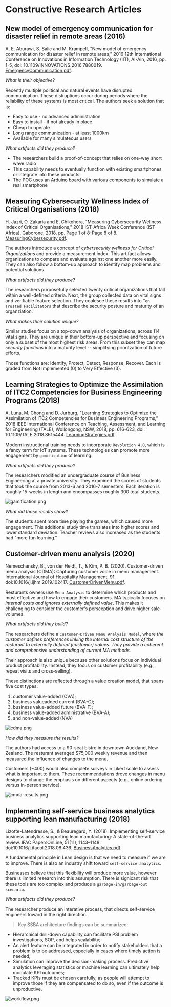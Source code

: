 # Constructive Research Articles

## New model of emergency communication for disaster relief in remote areas (2016)

A. E. Aburawi, S. Salic and M. Krampell, "New model of emergency communication for disaster relief in remote areas," 2016 12th International Conference on Innovations in Information Technology (IIT), Al-Ain, 2016, pp. 1-5, doi: 10.1109/INNOVATIONS.2016.7880019. [EmergencyCommunication.pdf](EmergencyCommunication.pdf).

*What is their objective*?

Recently multiple political and natural events have disrupted communication.  These distruptions occur during periods where the reliability of these systems is most critical.  The authors seek a solution that is:

- Easy to use - no advanced administration
- Easy to install - if not already in place
- Cheap to operate
- Long range communication - at least 1000km
- Available for many simulateous users

*What artifacts did they produce?*

- The researchers build a proof-of-concept that relies on one-way short wave radio
- This capability needs to eventually function with existing smartphones or integrate into these products.
- The POC uses an Arduino board with various components to simulate a real smartphone

## Measuring Cybersecurity Wellness Index of Critical Organisations (2018)

H. Jazri, O. Zakaria and E. Chikohora, "Measuring Cybersecurity Wellness Index of Critical Organisations," 2018 IST-Africa Week Conference (IST-Africa), Gaborone, 2018, pp. Page 1 of 8-Page 8 of 8. [MeasuringCybersecurity.pdf](MeasuringCybersecurity.pdf).

The authors introduce a concept of _cybersecurity wellness for Critical Organizations_ and provide a measurement index.  This artifact allows organizations to compare and evaluate against one another more easily.  They can also follow a bottom-up approach to identify map problems and potential solutions.

*What artifacts did they produce?*

The researchers purposefully selected twenty critical organizations that fall within a well-defined criteria.  Next, the group collected data on vital signs and verifiable feature selection.  They coalesce these results into `Ten Trusted Facilitators` that describe the security posture and maturity of an organziation.

*What makes their solution unique?*

Similar studies focus on a top-down analysis of organizations, across 114 vital signs.  They are unique in their bottom-up perspective and focusing on only a subset of the most highest risk areas.  From this subset they can map _security functions_ into a maturity level -- simplifying prioritzation of future efforts.

Those functions are: Identify, Protect, Detect, Response, Recover.  Each is graded from Not Implemented (0) to Very Effective (3).

## Learning Strategies to Optimize the Assimilation of ITC2 Competencies for Business Engineering Programs (2018)

A. Luna, M. Chong and D. Jurburg, "Learning Strategies to Optimize the Assimilation of ITC2 Competencies for Business Engineering Programs," 2018 IEEE International Conference on Teaching, Assessment, and Learning for Engineering (TALE), Wollongong, NSW, 2018, pp. 616-623, doi: 10.1109/TALE.2018.8615444. [LearningStrategies.pdf](LearningStrategies.pdf).

Modern instructional training needs to incorporate `Revolution 4.0`, which is a fancy term for IoT systems.  These technologies can promote more engagement by `gamification` of learning.

*What artifacts did they produce?*

The researchers modified an undergraduate course of Business Engineering at a private university.  They examined the scores of students that took the course from 2013-6 and 2016-7 semesters.  Each iteration is roughly 15-weeks in length and encompasses roughly 300 total students.

![gamification.png](gamification.png)

*What did those results show?*

The students spent more time playing the games, which caused more engagement.  This additional study time translates into higher scores and lower standard deviation.  Teacher reviews also increased as the students had "more fun learning."

## Customer-driven menu analysis (2020)

Nemeschansky, B., von der Heidt, T., & Kim, P. B. (2020). Customer-driven menu analysis (CDMA): Capturing customer voice in menu management. International Journal of Hospitality Management, 91. doi:10.1016/j.ijhm.2019.102417.  [CustomerDrivenMenu.pdf](CustomerDrivenMenu.pdf).

Resturants owners use `Menu Analysis` to determine which products and most effective and how to engage their customers.  MA typically focuses on _internal costs and ignores externally defined value_.  This makes it challenging to consider the customer's persception and drive higher sale-volumes.

*What artifacts did they build?*

The researchers define a `Customer-Driven Menu Analysis Model`, where _the customer defines preferences linking the internal cost structure of the resturant to externally defined (customer) values.  They provide a coherent and comprehensive understanding of current MA methods._

Their approach is also unique because other solutions focus on individual product profitability.  Instead, they focus on customer profitability (e.g., repeat visits and cross-selling).

These distinctions are reflected through a value creation model, that spans five cost types:

1. customer value-added (CVA);
2. business valueadded current (BVA-C);
3. business value-added future (BVA-F);
4. business value-added administrative (BVA-A);
5. and non-value-added (NVA)

![cdma.png](cdma.png)

*How did they measure the results?*

The authors had access to a 90-seat bistro in downtown Auckland, New Zealand.  The resturant averaged $75,000 weekly revenue and then measured the influence of changes to the menu.

Customers (~400) would also complete surveys in Likert scale to assess what is important to them.  These recommendations drove changes in menu designs to change the emphasis on different aspects (e.g., online ordering versus in-person service).

![cmda-results.png](cmda-results.png)

## Implementing self-service business analytics supporting lean manufacturing (2018)

Lizotte-Latendresse, S., & Beauregard, Y. (2018). Implementing self-service business analytics supporting lean manufacturing: A state-of-the-art review. IFAC PapersOnLine, 51(11), 1143–1148. doi:10.1016/j.ifacol.2018.08.436.  [BusinessAnalytics.pdf](BusinessAnalytics.pdf).

A fundamental principle in Lean design is that we need to measure if we are to improve.  There is also an industry shift toward `self-service analytics`.  

Businesses believe that this flexibility will produce more value, however there is limited research into this assumption.  There is signicant risk that these tools are too complex and produce a `garbage-in/garbage-out scenario`.

*What artifacts did they produce?*

The researcher produce an interative process, that directs self-service engineers toward in the right direction.

>Key SSBA architecture findings can be summarized:

- Hierarchical drill-down capability can facilitate PSI problem investigations, SOP, and helps scalability;
- An alert feature can be integrated in order to notify stakeholders that a problem is to be addressed, especially in cases where timely action is needed;
- Simulation can improve the decision-making process. Predictive analytics leveraging statistics or machine learning can ultimately help modulate KPI outcomes;
- Tracked KPIs must be chosen carefully, as people will attempt to improve those if they are compensated to do so, even if the outcome is unproductive.

![workflow.png](workflow.png)
